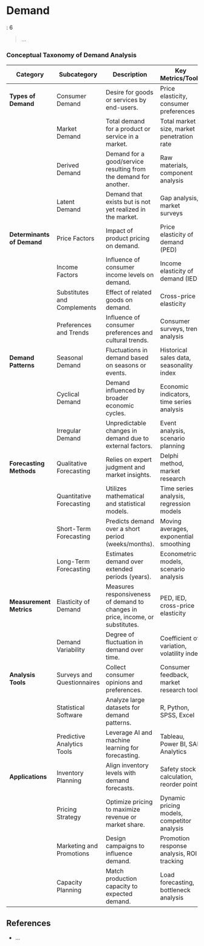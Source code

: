 # Demand

: 6

> …
> 

### **Conceptual Taxonomy of Demand Analysis**

| **Category** | **Subcategory** | **Description** | **Key Metrics/Tools** | **Purpose** |
| --- | --- | --- | --- | --- |
| **Types of Demand** | Consumer Demand | Desire for goods or services by end-users. | Price elasticity, consumer preferences | Understand buying behavior. |
|  | Market Demand | Total demand for a product or service in a market. | Total market size, market penetration rate | Assess overall market potential. |
|  | Derived Demand | Demand for a good/service resulting from the demand for another. | Raw materials, component analysis | Analyze interdependencies in production. |
|  | Latent Demand | Demand that exists but is not yet realized in the market. | Gap analysis, market surveys | Identify new opportunities. |
| **Determinants of Demand** | Price Factors | Impact of product pricing on demand. | Price elasticity of demand (PED) | Optimize pricing strategies. |
|  | Income Factors | Influence of consumer income levels on demand. | Income elasticity of demand (IED) | Predict demand shifts with economic changes. |
|  | Substitutes and Complements | Effect of related goods on demand. | Cross-price elasticity | Assess competition and bundling effects. |
|  | Preferences and Trends | Influence of consumer preferences and cultural trends. | Consumer surveys, trend analysis | Adapt to changing consumer tastes. |
| **Demand Patterns** | Seasonal Demand | Fluctuations in demand based on seasons or events. | Historical sales data, seasonality index | Plan for peak and off-peak periods. |
|  | Cyclical Demand | Demand influenced by broader economic cycles. | Economic indicators, time series analysis | Prepare for economic expansions/recessions. |
|  | Irregular Demand | Unpredictable changes in demand due to external factors. | Event analysis, scenario planning | Manage volatility and risks. |
| **Forecasting Methods** | Qualitative Forecasting | Relies on expert judgment and market insights. | Delphi method, market research | Use when historical data is limited. |
|  | Quantitative Forecasting | Utilizes mathematical and statistical models. | Time series analysis, regression models | Predict future demand with historical trends. |
|  | Short-Term Forecasting | Predicts demand over a short period (weeks/months). | Moving averages, exponential smoothing | Optimize immediate inventory and resources. |
|  | Long-Term Forecasting | Estimates demand over extended periods (years). | Econometric models, scenario analysis | Inform strategic planning and investments. |
| **Measurement Metrics** | Elasticity of Demand | Measures responsiveness of demand to changes in price, income, or substitutes. | PED, IED, cross-price elasticity | Refine pricing, marketing, and product strategies. |
|  | Demand Variability | Degree of fluctuation in demand over time. | Coefficient of variation, volatility index | Adjust inventory and supply chain management. |
| **Analysis Tools** | Surveys and Questionnaires | Collect consumer opinions and preferences. | Consumer feedback, market research tools | Understand target audience needs. |
|  | Statistical Software | Analyze large datasets for demand patterns. | R, Python, SPSS, Excel | Perform detailed quantitative analysis. |
|  | Predictive Analytics Tools | Leverage AI and machine learning for forecasting. | Tableau, Power BI, SAP Analytics | Enhance demand prediction accuracy. |
| **Applications** | Inventory Planning | Align inventory levels with demand forecasts. | Safety stock calculation, reorder points | Reduce stockouts and overstock. |
|  | Pricing Strategy | Optimize pricing to maximize revenue or market share. | Dynamic pricing models, competitor analysis | Capture consumer willingness to pay. |
|  | Marketing and Promotions | Design campaigns to influence demand. | Promotion response analysis, ROI tracking | Drive sales and consumer engagement. |
|  | Capacity Planning | Match production capacity to expected demand. | Load forecasting, bottleneck analysis | Minimize under- or over-utilization. |

## References

- …